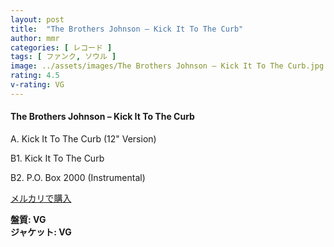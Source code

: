 ```yaml
---
layout: post
title:  "The Brothers Johnson – Kick It To The Curb"
author: mmr
categories: [ レコード ]
tags: [ ファンク, ソウル ]
image: ../assets/images/The Brothers Johnson – Kick It To The Curb.jpg
rating: 4.5
v-rating: VG
---
```


#### The Brothers Johnson – Kick It To The Curb

A. Kick It To The Curb (12" Version)

B1. Kick It To The Curb

B2. P.O. Box 2000 (Instrumental)

[メルカリで購入](https://jp.mercari.com/item/m23857969355?afid=6142608987)

<div class="mt-4 mb-4 d-flex align-items-center">
<strong class="mr-1">盤質: VG</strong>
</div>
<div class="mt-4 mb-4 d-flex align-items-center">
<strong class="mr-1">ジャケット: VG</strong>
</div>
